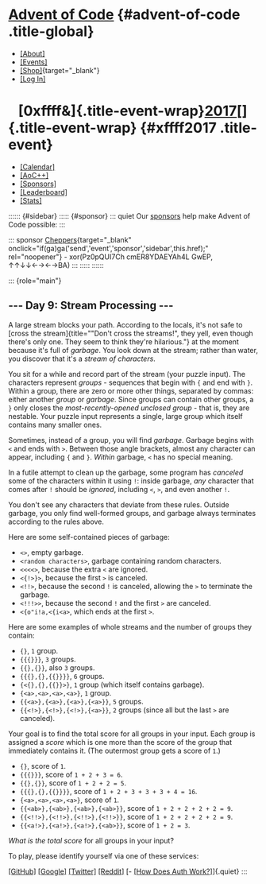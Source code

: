 <div>

<div>

# [Advent of Code](/) {#advent-of-code .title-global}

-   [\[About\]](/2017/about)
-   [\[Events\]](/2017/events)
-   [\[Shop\]](https://teespring.com/stores/advent-of-code){target="_blank"}
-   [\[Log In\]](/2017/auth/login)

</div>

<div>

#    [0xffff&]{.title-event-wrap}[2017](/2017)[]{.title-event-wrap} {#xffff2017 .title-event}

-   [\[Calendar\]](/2017)
-   [\[AoC++\]](/2017/support)
-   [\[Sponsors\]](/2017/sponsors)
-   [\[Leaderboard\]](/2017/leaderboard)
-   [\[Stats\]](/2017/stats)

</div>

</div>

:::::: {#sidebar}
::::: {#sponsor}
::: quiet
Our [sponsors](/2017/sponsors) help make Advent of Code possible:
:::

::: sponsor
[Cheppers](https://cheppers.com/){target="_blank"
onclick="if(ga)ga('send','event','sponsor','sidebar',this.href);"
rel="noopener"} - xor(Pz0pQUI7Ch cmER8YDAEYAh4L GwEP, ↑↑↓↓←→←→BA)
:::
:::::
::::::

::: {role="main"}
## \-\-- Day 9: Stream Processing \-\--

A large stream blocks your path. According to the locals, it\'s not safe
to [cross the
stream]{title="\"Don't cross the streams!\", they yell, even though there's only one. They seem to think they're hilarious."}
at the moment because it\'s full of *garbage*. You look down at the
stream; rather than water, you discover that it\'s a *stream of
characters*.

You sit for a while and record part of the stream (your puzzle input).
The characters represent *groups* - sequences that begin with `{` and
end with `}`. Within a group, there are zero or more other things,
separated by commas: either another *group* or *garbage*. Since groups
can contain other groups, a `}` only closes the *most-recently-opened
unclosed group* - that is, they are nestable. Your puzzle input
represents a single, large group which itself contains many smaller
ones.

Sometimes, instead of a group, you will find *garbage*. Garbage begins
with `<` and ends with `>`. Between those angle brackets, almost any
character can appear, including `{` and `}`. *Within* garbage, `<` has
no special meaning.

In a futile attempt to clean up the garbage, some program has *canceled*
some of the characters within it using `!`: inside garbage, *any*
character that comes after `!` should be *ignored*, including `<`, `>`,
and even another `!`.

You don\'t see any characters that deviate from these rules. Outside
garbage, you only find well-formed groups, and garbage always terminates
according to the rules above.

Here are some self-contained pieces of garbage:

-   `<>`, empty garbage.
-   `<random characters>`, garbage containing random characters.
-   `<<<<>`, because the extra `<` are ignored.
-   `<{!>}>`, because the first `>` is canceled.
-   `<!!>`, because the second `!` is canceled, allowing the `>` to
    terminate the garbage.
-   `<!!!>>`, because the second `!` and the first `>` are canceled.
-   `<{o"i!a,<{i<a>`, which ends at the first `>`.

Here are some examples of whole streams and the number of groups they
contain:

-   `{}`, `1` group.
-   `{{{}}}`, `3` groups.
-   `{{},{}}`, also `3` groups.
-   `{{{},{},{{}}}}`, `6` groups.
-   `{<{},{},{{}}>}`, `1` group (which itself contains garbage).
-   `{<a>,<a>,<a>,<a>}`, `1` group.
-   `{{<a>},{<a>},{<a>},{<a>}}`, `5` groups.
-   `{{<!>},{<!>},{<!>},{<a>}}`, `2` groups (since all but the last `>`
    are canceled).

Your goal is to find the total score for all groups in your input. Each
group is assigned a *score* which is one more than the score of the
group that immediately contains it. (The outermost group gets a score of
`1`.)

-   `{}`, score of `1`.
-   `{{{}}}`, score of `1 + 2 + 3 = 6`.
-   `{{},{}}`, score of `1 + 2 + 2 = 5`.
-   `{{{},{},{{}}}}`, score of `1 + 2 + 3 + 3 + 3 + 4 = 16`.
-   `{<a>,<a>,<a>,<a>}`, score of `1`.
-   `{{<ab>},{<ab>},{<ab>},{<ab>}}`, score of `1 + 2 + 2 + 2 + 2 = 9`.
-   `{{<!!>},{<!!>},{<!!>},{<!!>}}`, score of `1 + 2 + 2 + 2 + 2 = 9`.
-   `{{<a!>},{<a!>},{<a!>},{<ab>}}`, score of `1 + 2 = 3`.

*What is the total score* for all groups in your input?

To play, please identify yourself via one of these services:

[\[GitHub\]](/auth/github) [\[Google\]](/auth/google)
[\[Twitter\]](/auth/twitter) [\[Reddit\]](/auth/reddit) [- [\[How Does
Auth Work?\]](/about#faq_auth)]{.quiet}
:::
